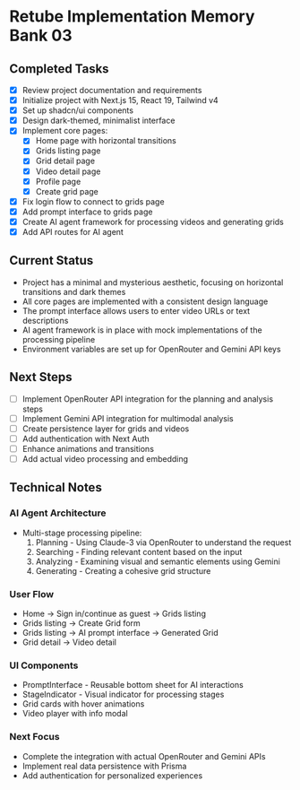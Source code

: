 # Retube Implementation Memory Bank 03

## Completed Tasks
- [x] Review project documentation and requirements
- [x] Initialize project with Next.js 15, React 19, Tailwind v4
- [x] Set up shadcn/ui components
- [x] Design dark-themed, minimalist interface
- [x] Implement core pages:
  - [x] Home page with horizontal transitions
  - [x] Grids listing page
  - [x] Grid detail page
  - [x] Video detail page
  - [x] Profile page
  - [x] Create grid page
- [x] Fix login flow to connect to grids page
- [x] Add prompt interface to grids page
- [x] Create AI agent framework for processing videos and generating grids
- [x] Add API routes for AI agent

## Current Status
- Project has a minimal and mysterious aesthetic, focusing on horizontal transitions and dark themes
- All core pages are implemented with a consistent design language
- The prompt interface allows users to enter video URLs or text descriptions
- AI agent framework is in place with mock implementations of the processing pipeline
- Environment variables are set up for OpenRouter and Gemini API keys

## Next Steps
- [ ] Implement OpenRouter API integration for the planning and analysis steps
- [ ] Implement Gemini API integration for multimodal analysis
- [ ] Create persistence layer for grids and videos
- [ ] Add authentication with Next Auth
- [ ] Enhance animations and transitions
- [ ] Add actual video processing and embedding

## Technical Notes

### AI Agent Architecture
- Multi-stage processing pipeline:
  1. Planning - Using Claude-3 via OpenRouter to understand the request
  2. Searching - Finding relevant content based on the input
  3. Analyzing - Examining visual and semantic elements using Gemini
  4. Generating - Creating a cohesive grid structure

### User Flow
- Home -> Sign in/continue as guest -> Grids listing
- Grids listing -> Create Grid form
- Grids listing -> AI prompt interface -> Generated Grid
- Grid detail -> Video detail

### UI Components
- PromptInterface - Reusable bottom sheet for AI interactions
- StageIndicator - Visual indicator for processing stages
- Grid cards with hover animations
- Video player with info modal

### Next Focus
- Complete the integration with actual OpenRouter and Gemini APIs
- Implement real data persistence with Prisma
- Add authentication for personalized experiences 